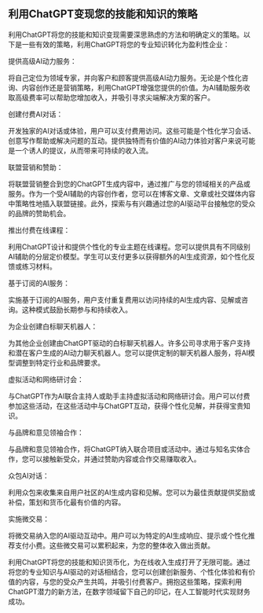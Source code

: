 ## 利用ChatGPT变现您的技能和知识的策略

利用ChatGPT将您的技能和知识变现需要深思熟虑的方法和明确定义的策略。以下是一些有效的策略，利用ChatGPT将您的专业知识转化为盈利性企业：

提供高级AI动力服务：

将自己定位为领域专家，并向客户和顾客提供高级AI动力服务。无论是个性化咨询、内容创作还是营销策略，利用ChatGPT增强您提供的价值。为AI辅助服务收取高级费率可以帮助您增加收入，并吸引寻求尖端解决方案的客户。

创建付费AI对话：

开发独家的AI对话或体验，用户可以支付费用访问。这些可能是个性化学习会话、创意写作帮助或解决问题的互动。提供独特而有价值的AI动力体验对客户来说可能是一个诱人的提议，从而带来可持续的收入流。

联盟营销和赞助：

将联盟营销整合到您的ChatGPT生成内容中，通过推广与您的领域相关的产品或服务。作为一个受AI辅助的内容创作者，您可以在博客文章、文章或社交媒体内容中策略性地插入联盟链接。此外，探索与有兴趣通过您的AI驱动平台接触您的受众的品牌的赞助机会。

推出付费在线课程：

利用ChatGPT设计和提供个性化的专业主题在线课程。您可以提供具有不同级别AI辅助的分层定价模型。学生可以支付更多以获得额外的AI生成资源，如个性化反馈或练习材料。

基于订阅的AI服务：

实施基于订阅的AI服务，用户支付重复费用以访问持续的AI生成内容、见解或咨询。这种模式鼓励长期参与和持续收入。

为企业创建白标聊天机器人：

为其他企业创建由ChatGPT驱动的白标聊天机器人。许多公司寻求用于客户支持和潜在客户生成的AI动力聊天机器人。您可以提供定制的聊天机器人服务，将AI模型调整到特定行业和品牌要求。

虚拟活动和网络研讨会：

与ChatGPT作为AI联合主持人或助手主持虚拟活动和网络研讨会。用户可以付费参加这些活动，在这些活动中与ChatGPT互动，获得个性化见解，并获得宝贵知识。

与品牌和意见领袖合作：

与品牌和意见领袖合作，将ChatGPT纳入联合项目或活动中。通过与知名实体合作，您可以接触新受众，并通过赞助内容或合作交易赚取收入。

众包AI对话：

利用众包来收集来自用户社区的AI生成内容和见解。您可以为最佳贡献提供奖励或补偿，策划和货币化最有价值的内容。

实施微交易：

将微交易纳入您的AI驱动互动中。用户可以为特定的AI生成响应、提示或个性化推荐支付小费。这些微交易可以累积起来，为您的整体收入做出贡献。

利用ChatGPT将您的技能和知识货币化，为在线收入生成打开了无限可能。通过将您的专业知识与AI驱动的对话相结合，您可以创建创新服务、个性化体验和有价值的内容，与您的受众产生共鸣，并吸引付费客户。拥抱这些策略，探索利用ChatGPT潜力的新方法，在数字领域留下自己的印记，在人工智能时代实现财务成功。
